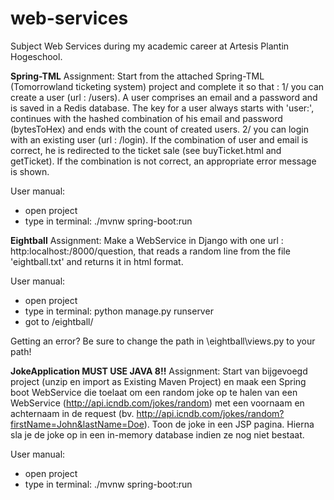 # web-services
Subject Web Services during my academic career at Artesis Plantin Hogeschool.

**Spring-TML**
Assignment:
Start from the attached Spring-TML (Tomorrowland ticketing system) project and complete it so that :
1/ you can create a user (url : /users). A user comprises an email and a password and is saved in a Redis database. The key for a user always starts with 'user:', continues with the hashed combination of his email and password  (bytesToHex) and ends with the count of created users.
2/ you can login with an existing user (url : /login). If the combination of user and email is correct, he is redirected to the ticket sale (see buyTicket.html and getTicket). If the combination is not correct, an appropriate error message is shown.

User manual:
- open project
- type in terminal: ./mvnw spring-boot:run


**Eightball**
Assignment:
Make a WebService in Django with one url : http:localhost:/8000/question, that reads a random line from the file 'eightball.txt' and returns it in html format.

User manual:
- open project
- type in terminal: python manage.py runserver
- got to /eightball/

Getting an error? Be sure to change the path in \eightball\views.py to your path!

**JokeApplication
MUST USE JAVA 8!!**
Assignment:
Start van bijgevoegd project (unzip en import as Existing Maven Project) en maak een Spring boot WebService die toelaat om een random joke op te halen van een WebService (http://api.icndb.com/jokes/random) met een voornaam en achternaam in de request (bv. http://api.icndb.com/jokes/random?firstName=John&lastName=Doe).
Toon de joke in een JSP pagina. Hierna sla je de joke op in een in-memory database indien ze nog niet bestaat.

User manual:
- open project
- type in terminal: ./mvnw spring-boot:run





